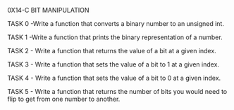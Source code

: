 0X14-C BIT MANIPULATION

TASK 0 -Write a function that converts a binary number to an unsigned int.

TASK 1 -Write a function that prints the binary representation of a number.

TASK 2 - Write a function that returns the value of a bit at a given index.

TASK 3 - Write a function that sets the value of a bit to 1 at a given index.

TASK 4 - Write a function that sets the value of a bit to 0 at a given index.

TASK 5 - Write a function that returns the number of bits you would need to flip to get from one number to another.